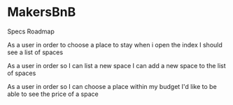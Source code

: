 # MakersBnB

Specs Roadmap

As a user
in order to choose a place to stay
when i open the index I should see a list of spaces

As a user
in order so I can list a new space
I can add a new space to the list of spaces

As a user
in order so I can choose a place within my budget
I'd like to be able to see the price of a space